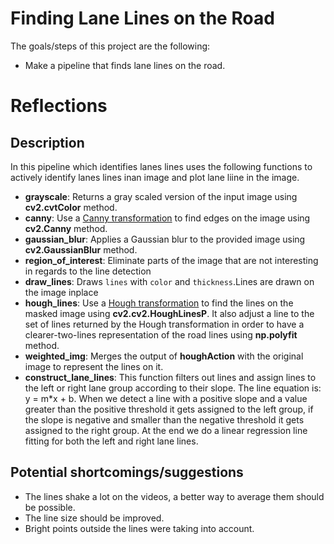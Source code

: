 
# Finding Lane Lines on the Road

The goals/steps of this project are the following:

- Make a pipeline that finds lane lines on the road.

# Reflections

## Description
In this pipeline which identifies lanes lines uses the following functions to actively identify lanes lines inan image and plot lane liine in the image. 

- **grayscale**: Returns a gray scaled version of the input image using **cv2.cvtColor** method.
- **canny**: Use a [Canny transformation](https://en.wikipedia.org/wiki/Canny_edge_detector) to find edges on the image using **cv2.Canny** method.
- **gaussian_blur**: Applies a Gaussian blur to the provided image using **cv2.GaussianBlur** method.
- **region_of_interest**: Eliminate parts of the image that are not interesting in regards to the line detection
- **draw_lines**: Draws `lines` with `color` and `thickness`.Lines are drawn on the image inplace
- **hough_lines**: Use a [Hough transformation](https://en.wikipedia.org/wiki/Hough_transform) to find the lines on the masked image using **cv2.cv2.HoughLinesP**. It also adjust a line to the set of lines returned by the Hough transformation in order to have a clearer-two-lines representation of the road lines using **np.polyfit** method.
- **weighted_img**: Merges the output of **houghAction** with the original image to represent the lines on it.
- **construct_lane_lines**: This function filters out lines and assign lines to the left or right lane group according to their slope. The line equation is: y = m*x + b.
When we detect a line with a positive slope and a value greater than the positive threshold it gets assigned to the left group, if the slope is negative and smaller than the negative threshold it gets assigned to the right group.
At the end we do a linear regression line fitting for both the left and right lane lines.
    

## Potential shortcomings/suggestions

- The lines shake a lot on the videos, a better way to average them should be possible.
- The line size should be improved.
- Bright points outside the lines were taking into account.
